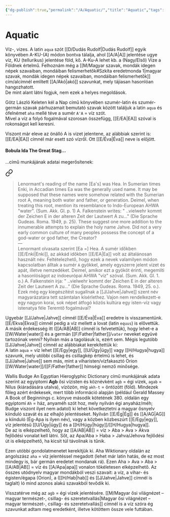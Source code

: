 ```yaml
---
{"dg-publish":true,"permalink":"/A/Aquatic/","title":"Aquatic","tags":["Englishtexttranslated","containstransclusions"],"created":"2023-10-19T05:35","updated":"2025-08-19T00:52"}
---
```



# Aquatic

Víz-, vizes. A latin `aqua` szót [[D/Dudás Rudolf\|Dudás Rudolf]] egyik könyvében A-KU-(A) módon bontva tálalja, ahol [[A/A\|A]] jelentése ugye víz, KU (tellurikus) jelentése föld, kő. A-Ku-A lehet kb. a (Nagy/Első) Vize a Földnek értelmű. Felhoznám még a [[M/Magyar szavak, mondák idegen népek szavaiban, mondáiban felismerhetők#Szkíta eredetmonda 1\|magyar szavak, mondák idegen népek szavaiban, mondáiban felismerhetők]] cím/alcímnél említett [[A/Akó\|akó]] szavunkat, mely tájiasan hasonlóan hangozhatott.  
De mint alant látni fogjuk, nem ezek a helyes megoldások.  

Götz László Keleten kél a Nap című könyvében szumér-latin és szumér-germán szavak párhuzamait bemutató szavak között találjuk a latin `aqua` és ófelnémet `aha` mellé téve a sumér `A'A` = víz szót.  
Mivel a víz a folyó fogalmával szorosan összefügg, [[E/EA\|EA]] szóval is rokonságot kell keresni.  

Viszont már eleve az önálló A is vizet jelentene, az alábbiak szerint is:  
[[E/EA\|EA]] címnél már esett szó vízről. Ott [[E/Éva\|Éva]] neve is előjött. 

#### Bobula Ida The Great Stag...  

...című munkájának adatai megerősítenek:  

<div class="transclusion internal-embed is-loaded"><a class="markdown-embed-link" href="/F/Father/#2loaxu" aria-label="Open link"><svg xmlns="http://www.w3.org/2000/svg" width="24" height="24" viewBox="0 0 24 24" fill="none" stroke="currentColor" stroke-width="2" stroke-linecap="round" stroke-linejoin="round" class="svg-icon lucide-link"><path d="M10 13a5 5 0 0 0 7.54.54l3-3a5 5 0 0 0-7.07-7.07l-1.72 1.71"></path><path d="M14 11a5 5 0 0 0-7.54-.54l-3 3a5 5 0 0 0 7.07 7.07l1.71-1.71"></path></svg></a><div class="markdown-embed">



> Lenormant's reading of the name \[Ea's\] was Hea. In Sumerian times Enki, in Accadian times Ea was the generally used name. It may be supposed that these names were somehow related with the Sumerian root A, meaning both water and father, or generation. Deimel, when treating this root, mention its resemblance to Indo-European AHWA "water". (Sum. Akk. Gl. p. 1) A. Falkenstein writes: " ..vielwehr kommt der Zeichen E in der alteren Zeit der Lautwert A zu..." (Die Sprache Gudeas. Roma. 1949, p. 25). These suggest one more addition to the innumerable attempts to explain the holy name Jahve. Did not a very early common culture of many peoples possess the concept of a god-water or god father, the Creator?  
> —  
> Lenormant olvasata szerint \[Ea =\] Hea. A sumér időkben [[E/Enki\|Enki]], az akkád időkben [[E/EA\|Ea]] volt az általánosan használt név. Feltételezhető, hogy ezek a nevek valamilyen módon kapcsolatban álltak a sumér `A` gyökkel, amely egyszerre jelent vizet és apát, illetve nemzedéket. Deimel, amikor ezt a gyököt érinti, megemlíti a hasonlóságot az indoeurópai AHWA "víz" szóval. (Sum. Akk. Gl. 1. o.) A. Falkenstein írja: " ..vielwehr kommt der Zeichen E in der alteren Zeit der Lautwert A zu..." (Die Sprache Gudeas. Roma. 1949, 25. o.). Ezek még egy kiegészítést sugallnak a [[J/Jahve\|Jahve]] szent név magyarázatára tett számtalan kísérlethez. Vajon nem rendelkezett-e egy nagyon korai, sok népet átfogó közös kultúra egy isten-víz vagy istenatya féle Teremtő fogalmával?  


</div></div>


Ugyebár [[J/Jahve\|Jahve]] címnél [[E/Éva\|Éva]] eredetre is visszamentünk. [[E/Ekva\|Ekva]] címnél pedig a víz mellett a lovat (latin `equus`) is elővettük.  
A másik érdekesség itt ([[A/AB\|AB]] címnél is felvetettük), hogy lehet-e a [[W/Water\|water]] és a germán [[F/Father\|father]]/`vater` neveket együvé tartozónak venni? Nyilván más a tagolásuk is, ezért sem. Mégis legutóbb [[J/Jahve\|Jahve]] címnél az alábbiakat kerekítettük ki:  
A latin `aqua` = víz lehet [[E/Egy\|egy]], [[U/Ügy\|ügy]] vagy [[H/Hugya\|hugya]] szavunk, mely utóbbi csillag és csillagkép értelmű is lehet, és [[J/Jahve\|Jahve]] sem más, mint a viharisten/vízfakasztó Orion [[W/Water\|water]]/[[F/Father\|father]] hímségi nemző minősége.  

Wallis Budge An Egyptian Hieroglyphic Dictionary című munkájának adata szerint az egyiptomi **Agb** ősi vízisten és köznévként `agb` = égi vizek, `agab` = Nílus (kiáradására utalva), vízözön, míg `akh-t` = öntözött (föld). Mindezek főleg azért érdekesek, mert több információ alapján (például Gerald Massey A Book of Beginnings c. könyve második kötetének 380. oldalán egy egyiptomi `Ah` = ház, anyaméh szót hoz, mely nyilván égi anyaház/méh; Budge viszont ilyet nem adatol) ki lehet következtetni a magyar ősnyelv kiinduló szavát és az elhajló jelentéseket. Nyilván [[E/Ég\|Ég]] és [[A/AG\|AG]] a kiinduló (Ég-Apa is ilyen név), vagy a közben közbeszúrt [[E/Egy\|egy]], víz jelentésű [[U/Ügy\|ügy]] és a [[H/Húgy\|húgy]]/[[H/Hugya\|hugya]].  
De az is elképzelhető, hogy az [[A/AB\|AB]] = víz > Aba > Ava > Akva fejlődési vonalat kell látni. Sőt, az Apa/Aba > Haba > Jahva/Jehova fejlődési út is elképzelhető, ha kicsit túl távolinak is tűnik.  

Ezen utóbbi gondolatmenetet kerekítjük ki. Aha Wiktionary oldalán az angolszász `aha` = víz jelentéssel megadott (lehet már latin hatás, de ez most mindegy is, bár germán eredetet mondanak rá). Ezen Aha > Ava > Aba > [[A/AB\|AB]] = víz és [[A/Apa\|apa]] vonalon tökéletesen elképzelhető. Az összes utódnyelv magyar mondákból veszi szavait: a víz, a vihar- és égisten/égapa (Orion), a ([[H/Hab\|hab]] és [[J/Jahve\|Jahve]] címnél is taglalt) ló mind azonos alakú szavakból tevődik ki.  

Visszatérve még az `agb` = égi vizek jelentésére. [[M/Magyar ősi világnézet – magyar természet-, csillag- és szeretetvallás\|Magyar ősi világnézet – magyar természet-, csillag- és szeretetvallás]] címnél is a víz szóra ég szavunkat adtam meg eredetként, illetve kötöttem össze vele futtában.  